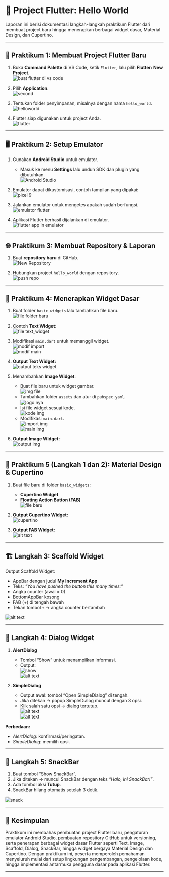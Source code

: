 # 📱 Project Flutter: Hello World  

Laporan ini berisi dokumentasi langkah-langkah praktikum Flutter dari membuat project baru hingga menerapkan berbagai widget dasar, Material Design, dan Cupertino.

---

## 📝 Praktikum 1: Membuat Project Flutter Baru  

1. Buka **Command Palette** di VS Code, ketik `Flutter`, lalu pilih **Flutter: New Project**.  
   ![buat flutter di vs code](image-1.png)  

2. Pilih **Application**.  
   ![second](image-2.png)  

3. Tentukan folder penyimpanan, misalnya dengan nama `hello_world`.  
   ![helloworld](image-3.png)  

4. Flutter siap digunakan untuk project Anda.  
   ![flutter](image-4.png)  

---

## 🖥️ Praktikum 2: Setup Emulator  

1. Gunakan **Android Studio** untuk emulator.  
   - Masuk ke menu **Settings** lalu unduh SDK dan plugin yang dibutuhkan.  
   ![Android Studio](image-5.png)  

2. Emulator dapat dikustomisasi, contoh tampilan yang dipakai:  
   ![pixel 9](image-6.png)  

3. Jalankan emulator untuk mengetes apakah sudah berfungsi.  
   ![emulator flutter](image-7.png)  

4. Aplikasi Flutter berhasil dijalankan di emulator.  
   ![flutter app in emulator](image-8.png)  

---

## 🌐 Praktikum 3: Membuat Repository & Laporan  

1. Buat **repository baru** di GitHub.  
   ![New Repository](image-9.png)  

2. Hubungkan project `hello_world` dengan repository.  
   ![push repo](image-10.png)  

---

## 🧩 Praktikum 4: Menerapkan Widget Dasar  

1. Buat folder `basic_widgets` lalu tambahkan file baru.  
   ![file folder baru](image-15.png)  

2. Contoh **Text Widget**:  
   ![file text_widget](image-16.png)  

3. Modifikasi `main.dart` untuk memanggil widget.  
   ![modif import](image-14.png)  
   ![modif main](image-13.png)  

4. **Output Text Widget:**  
   ![output teks widget](image-17.png)  

5. Menambahkan **Image Widget**:  
   - Buat file baru untuk widget gambar.  
     ![img file](image-18.png)  
   - Tambahkan folder `assets` dan atur di `pubspec.yaml`.  
     ![logo nya](image-19.png)  
   - Isi file widget sesuai kode.  
     ![kode img](image-20.png)  
   - Modifikasi `main.dart`.  
     ![import img](image-21.png)  
     ![main img](image-22.png)  

6. **Output Image Widget:**  
   ![output img](image-23.png)  

---

## 🎨 Praktikum 5 (Langkah 1 dan 2): Material Design & Cupertino  

1. Buat file baru di folder `basic_widgets`:  
   - **Cupertino Widget**  
   - **Floating Action Button (FAB)**  
   ![file baru](image-24.png)  

2. **Output Cupertino Widget:**  
   ![cupertino](image-25.png)  

3. **Output FAB Widget:**  
   ![alt text](image-26.png)  

---

## 🏗️ Langkah 3: Scaffold Widget  

Output Scaffold Widget:  
- AppBar dengan judul **My Increment App**  
- Teks: *“You have pushed the button this many times:”*  
- Angka counter (awal = 0)  
- BottomAppBar kosong  
- FAB (+) di tengah bawah  
- Tekan tombol `+` → angka counter bertambah  

![alt text](image-27.png)  

---

## 💬 Langkah 4: Dialog Widget  

1. **AlertDialog**  
   - Tombol “Show” untuk menampilkan informasi.  
   - Output:  
     ![show](image-28.png)  
     ![alt text](image-29.png)  

2. **SimpleDialog**  
   - Output awal: tombol “Open SimpleDialog” di tengah.  
   - Jika ditekan → popup SimpleDialog muncul dengan 3 opsi.  
   - Klik salah satu opsi → dialog tertutup.  
   ![alt text](image-30.png)  
   ![alt text](image-31.png)  

**Perbedaan:**  
- *AlertDialog*: konfirmasi/peringatan.  
- *SimpleDialog*: memilih opsi.  

---

## 🍫 Langkah 5: SnackBar  

1. Buat tombol “Show SnackBar”.  
2. Jika ditekan → muncul SnackBar dengan teks *“Halo, ini SnackBar!”*.  
3. Ada tombol aksi **Tutup**.  
4. SnackBar hilang otomatis setelah 3 detik.  

![snack](image-32.png)  

---

## 📌 Kesimpulan  

Praktikum ini membahas pembuatan project Flutter baru, pengaturan emulator Android Studio, pembuatan repository GitHub untuk versioning, serta penerapan berbagai widget dasar Flutter seperti Text, Image, Scaffold, Dialog, SnackBar, hingga widget bergaya Material Design dan Cupertino. Dengan praktikum ini, peserta memperoleh pemahaman menyeluruh mulai dari setup lingkungan pengembangan, pengelolaan kode, hingga implementasi antarmuka pengguna dasar pada aplikasi Flutter.  

---


